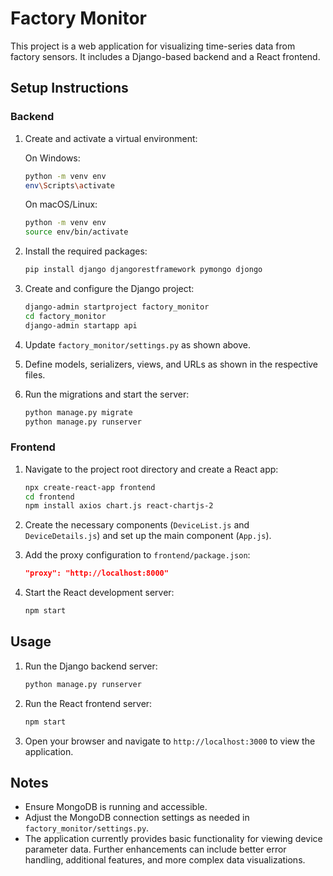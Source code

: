 # Factory Monitor

This project is a web application for visualizing time-series data from factory sensors. It includes a Django-based backend and a React frontend.

## Setup Instructions

### Backend

1. Create and activate a virtual environment:

    On Windows:
    ```sh
    python -m venv env
    env\Scripts\activate
    ```

    On macOS/Linux:
    ```sh
    python -m venv env
    source env/bin/activate
    ```

2. Install the required packages:
    ```sh
    pip install django djangorestframework pymongo djongo
    ```

3. Create and configure the Django project:
    ```sh
    django-admin startproject factory_monitor
    cd factory_monitor
    django-admin startapp api
    ```

4. Update `factory_monitor/settings.py` as shown above.

5. Define models, serializers, views, and URLs as shown in the respective files.

6. Run the migrations and start the server:
    ```sh
    python manage.py migrate
    python manage.py runserver
    ```

### Frontend

1. Navigate to the project root directory and create a React app:
    ```sh
    npx create-react-app frontend
    cd frontend
    npm install axios chart.js react-chartjs-2
    ```

2. Create the necessary components (`DeviceList.js` and `DeviceDetails.js`) and set up the main component (`App.js`).

3. Add the proxy configuration to `frontend/package.json`:
    ```json
    "proxy": "http://localhost:8000"
    ```

4. Start the React development server:
    ```sh
    npm start
    ```

## Usage

1. Run the Django backend server:
    ```sh
    python manage.py runserver
    ```

2. Run the React frontend server:
    ```sh
    npm start
    ```

3. Open your browser and navigate to `http://localhost:3000` to view the application.

## Notes

- Ensure MongoDB is running and accessible.
- Adjust the MongoDB connection settings as needed in `factory_monitor/settings.py`.
- The application currently provides basic functionality for viewing device parameter data. Further enhancements can include better error handling, additional features, and more complex data visualizations.
